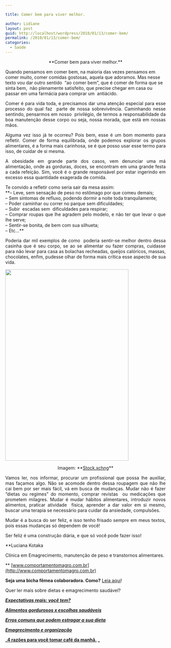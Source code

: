 ```yaml
---

title: Comer bem para viver melhor.

author: Lidiane
layout: post
guid: http://localhost/wordpress/2010/01/13/comer-bem/
permalink: /2010/01/13/comer-bem/
categories:
  - Saúde
---
```

<p style="text-align: center;">
  **Comer bem para viver melhor.**
</p>

Quando pensamos em comer bem, na maioria das vezes pensamos em comer muito, comer comidas gostosas, aquela que adoramos. Mas nesse texto vou dar outro sentido  “ao comer bem”, que é comer de forma que se sinta bem,  não plenamente satisfeito, que precise chegar em casa ou passar em uma farmácia para comprar um  antiácido.

<!--more-->

<p style="text-align: justify;">
  Comer é para vida toda, e precisamos dar uma atenção especial para esse processo do qual faz  parte de nossa sobrevivência. Caminhando nesse sentindo, pensarmos em nosso  privilégio, de termos a responsabilidade da boa manutenção desse corpo ou seja, nossa morada, que está em nossas mãos.
</p>

<p style="text-align: justify;">
  Alguma vez isso já te ocorreu? Pois bem, esse é um bom momento para refletir. Comer de forma equilibrada, onde podemos explorar os grupos alimentares, é a forma mais carinhosa, se é que posso usar esse termo para isso, de cuidar de si mesma.
</p>

<p style="text-align: justify;">
  A obesidade em grande parte dos casos, vem denunciar uma má alimentação, onde as gorduras, doces, se encontram em uma grande festa a cada refeição. Sim, você é o grande responsável por estar ingerindo em excesso essa quantidade exagerada de comida.
</p>

<p style="text-align: justify;">
  Te convido a refletir como seria sair da mesa assim:<br /> **&#8211; Leve, sem sensação de peso no estômago por que comeu demais;<br /> &#8211; Sem sintomas de refluxo, podendo dormir a noite toda tranquilamente;<br /> &#8211; Poder caminhar ou correr no parque sem dificuldades;<br /> &#8211; Subir  escadas sem  dificuldades para respirar;<br /> &#8211; Comprar roupas que lhe agradem pelo modelo, e não ter que levar o que lhe serve;<br /> &#8211; Sentir-se bonita, de bem com sua silhueta;<br /> &#8211; Etc…**
</p>

<p style="text-align: justify;">
  Poderia dar mil exemplos de como  poderia sentir-se melhor dentro dessa casinha que é seu corpo, se ao se alimentar ou fazer compras, cuidasse para não levar para casa as bolachas recheadas, queijos calóricos, massas, chocolates, enfim, pudesse olhar de forma mais crítica esse aspecto de sua vida.
</p>

[<img class="size-full wp-image-6869 aligncenter" title="nutrição" src="http://www.trololodemulher.com.br/blog/wp-content/uploads/2011/09/nutricao.jpg" alt="" width="387" height="600" />](http://www.trololodemulher.com.br/blog/wp-content/uploads/2011/09/nutricao.jpg)

<p style="text-align: center;">
  Imagem: **<a href="http://www.sxc.hu/" target="_blank">Stock.xchng</a>**
</p>

<p style="text-align: justify;">
  Vamos ler, nos informar, procurar um profissional que possa lhe auxiliar, mas façamos algo. Não se acomode dentro dessa roupagem que não lhe cai bem por ser mais fácil, vá em busca de mudanças. Mudar não é fazer “dietas ou regimes” do momento, comprar revistas  ou medicações que prometem milagres. Mudar é mudar hábitos alimentares, introduzir novos alimentos, praticar atividade  física, aprender a dar valor em si mesmo, buscar uma terapia se necessário para cuidar da ansiedade, compulsões.
</p>

<p style="text-align: justify;">
  Mudar é a busca do ser feliz, e isso tenho frisado sempre em meus textos, pois essas mudanças só dependem de você!
</p>

<p style="text-align: justify;">
  Ser feliz é uma construção diária, e que só você pode fazer isso!
</p>

**Luciana Kotaka
  
Clínica em Emagrecimento, manutenção de peso e transtornos alimentares.
  
** [www.comportamentomagro.com.br](http://www.comportamentomagro.com.br)

**Seja uma bicha fêmea colaboradora. Como?** [Leia aqui](http://www.trololodemulher.com.br/colabore/)!

Quer ler mais sobre dietas e emagrecimento saudável?

**_<a href="http://www.trololodemulher.com.br/2010/06/28/emagrecimento-expectativas/" target="_self">Expectativas reais: você tem?</a>_**

**_<a href="http://www.trololodemulher.com.br/2010/05/28/escolha-alimentos-saudaveis/" target="_self">Alimentos gordurosos x escolhas saudáveis</a>_**

**_<a href="http://www.trololodemulher.com.br/2010/02/02/dieta/" target="_self">Erros comuns que podem estragar a sua dieta</a>_**

**_<a href="http://www.trololodemulher.com.br/2010/01/26/emagrecimento/" target="_self">Emagrecimento e organização</a>_**

**_<a href="http://www.trololodemulher.com.br/2009/02/07/dieta-2/" target="_self">4 razões para você tomar café da manhã.</a> _**